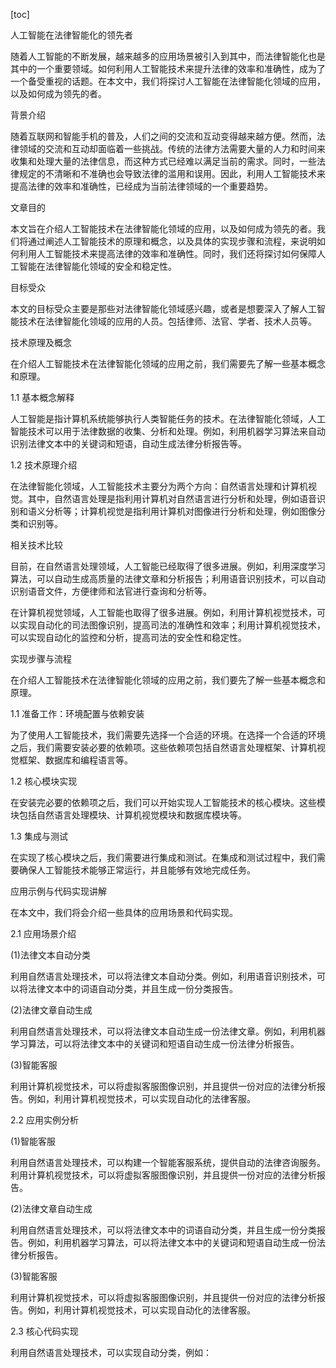
[toc]                    
                
                
人工智能在法律智能化的领先者

随着人工智能的不断发展，越来越多的应用场景被引入到其中，而法律智能化也是其中的一个重要领域。如何利用人工智能技术来提升法律的效率和准确性，成为了一个备受重视的话题。在本文中，我们将探讨人工智能在法律智能化领域的应用，以及如何成为领先的者。

背景介绍

随着互联网和智能手机的普及，人们之间的交流和互动变得越来越方便。然而，法律领域的交流和互动却面临着一些挑战。传统的法律方法需要大量的人力和时间来收集和处理大量的法律信息，而这种方式已经难以满足当前的需求。同时，一些法律规定的不清晰和不准确也会导致法律的滥用和误用。因此，利用人工智能技术来提高法律的效率和准确性，已经成为当前法律领域的一个重要趋势。

文章目的

本文旨在介绍人工智能技术在法律智能化领域的应用，以及如何成为领先的者。我们将通过阐述人工智能技术的原理和概念，以及具体的实现步骤和流程，来说明如何利用人工智能技术来提高法律的效率和准确性。同时，我们还将探讨如何保障人工智能在法律智能化领域的安全和稳定性。

目标受众

本文的目标受众主要是那些对法律智能化领域感兴趣，或者是想要深入了解人工智能技术在法律智能化领域的应用的人员。包括律师、法官、学者、技术人员等。

技术原理及概念

在介绍人工智能技术在法律智能化领域的应用之前，我们需要先了解一些基本概念和原理。

1.1 基本概念解释

人工智能是指计算机系统能够执行人类智能任务的技术。在法律智能化领域，人工智能技术可以用于法律数据的收集、分析和处理。例如，利用机器学习算法来自动识别法律文本中的关键词和短语，自动生成法律分析报告等。

1.2 技术原理介绍

在法律智能化领域，人工智能技术主要分为两个方向：自然语言处理和计算机视觉。其中，自然语言处理是指利用计算机对自然语言进行分析和处理，例如语音识别和语义分析等；计算机视觉是指利用计算机对图像进行分析和处理，例如图像分类和识别等。

相关技术比较

目前，在自然语言处理领域，人工智能已经取得了很多进展。例如，利用深度学习算法，可以自动生成高质量的法律文章和分析报告；利用语音识别技术，可以自动识别语音文件，方便律师和法官进行查询和分析等。

在计算机视觉领域，人工智能也取得了很多进展。例如，利用计算机视觉技术，可以实现自动化的司法图像识别，提高司法的准确性和效率；利用计算机视觉技术，可以实现自动化的监控和分析，提高司法的安全性和稳定性。

实现步骤与流程

在介绍人工智能技术在法律智能化领域的应用之前，我们要先了解一些基本概念和原理。

1.1 准备工作：环境配置与依赖安装

为了使用人工智能技术，我们需要先选择一个合适的环境。在选择一个合适的环境之后，我们需要安装必要的依赖项。这些依赖项包括自然语言处理框架、计算机视觉框架、数据库和编程语言等。

1.2 核心模块实现

在安装完必要的依赖项之后，我们可以开始实现人工智能技术的核心模块。这些模块包括自然语言处理模块、计算机视觉模块和数据库模块等。

1.3 集成与测试

在实现了核心模块之后，我们需要进行集成和测试。在集成和测试过程中，我们需要确保人工智能技术能够正常运行，并且能够有效地完成任务。

应用示例与代码实现讲解

在本文中，我们将会介绍一些具体的应用场景和代码实现。

2.1 应用场景介绍

(1)法律文本自动分类

利用自然语言处理技术，可以将法律文本自动分类。例如，利用语音识别技术，可以将法律文本中的词语自动分类，并且生成一份分类报告。

(2)法律文章自动生成

利用自然语言处理技术，可以将法律文本自动生成一份法律文章。例如，利用机器学习算法，可以将法律文本中的关键词和短语自动生成一份法律分析报告。

(3)智能客服

利用计算机视觉技术，可以将虚拟客服图像识别，并且提供一份对应的法律分析报告。例如，利用计算机视觉技术，可以实现自动化的法律客服。

2.2 应用实例分析

(1)智能客服

利用自然语言处理技术，可以构建一个智能客服系统，提供自动的法律咨询服务。利用计算机视觉技术，可以将虚拟客服图像识别，并且提供一份对应的法律分析报告。

(2)法律文章自动生成

利用自然语言处理技术，可以将法律文本中的词语自动分类，并且生成一份分类报告。例如，利用机器学习算法，可以将法律文本中的关键词和短语自动生成一份法律分析报告。

(3)智能客服

利用计算机视觉技术，可以将虚拟客服图像识别，并且提供一份对应的法律分析报告。例如，利用计算机视觉技术，可以实现自动化的法律客服。

2.3 核心代码实现

利用自然语言处理技术，可以实现自动分类，例如：

